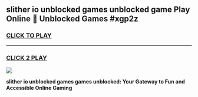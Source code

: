 
## slither io unblocked games unblocked game Play Online 👋 Unblocked Games #xgp2z
<h3>
<a href="https://premium.freeplayer.one?title=slither_io_unblocked_games&ref=21F">CLICK TO PLAY</a></h3>
<hr>

<h3>
<a href="https://premium.freeplayer.one?title=slither_io_unblocked_games&ref=21F">CLICK 2 PLAY</a>
  
</h3>

<a href="https://premium.freeplayer.one?title=slither_io_unblocked_games&ref=21F/"><img src="https://clearcache.store/games.png"></a>


**slither io unblocked games games unblocked: Your Gateway to Fun and Accessible Online Gaming**
